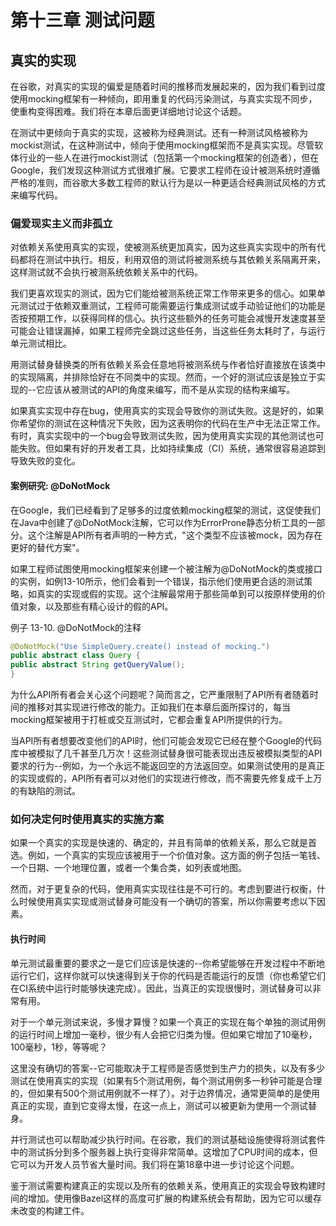 # 第十三章 测试问题

## 真实的实现

在谷歌，对真实的实现的偏爱是随着时间的推移而发展起来的，因为我们看到过度使用mocking框架有一种倾向，即用重复的代码污染测试，与真实实现不同步，使重构变得困难。我们将在本章后面更详细地讨论这个话题。

在测试中更倾向于真实的实现，这被称为经典测试。还有一种测试风格被称为mockist测试，在这种测试中，倾向于使用mocking框架而不是真实实现。尽管软体行业的一些人在进行mockist测试（包括第一个mocking框架的创造者），但在Google，我们发现这种测试方式很难扩展。它要求工程师在设计被测系统时遵循严格的准则，而谷歌大多数工程师的默认行为是以一种更适合经典测试风格的方式来编写代码。

### 偏爱现实主义而非孤立

对依赖关系使用真实的实现，使被测系统更加真实，因为这些真实实现中的所有代码都将在测试中执行。相反，利用双倍的测试将被测系统与其依赖关系隔离开来，这样测试就不会执行被测系统依赖关系中的代码。

我们更喜欢现实的测试，因为它们能给被测系统正常工作带来更多的信心。如果单元测试过于依赖双重测试，工程师可能需要运行集成测试或手动验证他们的功能是否按预期工作，以获得同样的信心。执行这些额外的任务可能会减慢开发速度甚至可能会让错误漏掉，如果工程师完全跳过这些任务，当这些任务太耗时了，与运行单元测试相比。

用测试替身替换类的所有依赖关系会任意地将被测系统与作者恰好直接放在该类中的实现隔离，并排除恰好在不同类中的实现。然而，一个好的测试应该是独立于实现的--它应该从被测试的API的角度来编写，而不是从实现的结构来编写。

如果真实实现中存在bug，使用真实的实现会导致你的测试失败。这是好的，如果你希望你的测试在这种情况下失败，因为这表明你的代码在生产中无法正常工作。有时，真实实现中的一个bug会导致测试失败，因为使用真实实现的其他测试也可能失败。但如果有好的开发者工具，比如持续集成（CI）系统，通常很容易追踪到导致失败的变化。

#### 案例研究: @DoNotMock

在Google，我们已经看到了足够多的过度依赖mocking框架的测试，这促使我们在Java中创建了@DoNotMock注解，它可以作为ErrorProne静态分析工具的一部分。这个注解是API所有者声明的一种方式，"这个类型不应该被mock，因为存在更好的替代方案"。

如果工程师试图使用mocking框架来创建一个被注解为@DoNotMock的类或接口的实例，如例13-10所示，他们会看到一个错误，指示他们使用更合适的测试策略，如真实的实现或假的实现。这个注解最常用于那些简单到可以按原样使用的价值对象，以及那些有精心设计的假的API。

例子 13-10. @DoNotMock的注释 

```java
@DoNotMock("Use SimpleQuery.create() instead of mocking.")
public abstract class Query {
public abstract String getQueryValue();
}
```

为什么API所有者会关心这个问题呢？简而言之，它严重限制了API所有者随着时间的推移对其实现进行修改的能力。正如我们在本章后面所探讨的，每当mocking框架被用于打桩或交互测试时，它都会重复API所提供的行为。

当API所有者想要改变他们的API时，他们可能会发现它已经在整个Google的代码库中被模拟了几千甚至几万次！这些测试替身很可能表现出违反被模拟类型的API要求的行为--例如，为一个永远不能返回空的方法返回空。如果测试使用的是真正的实现或假的，API所有者可以对他们的实现进行修改，而不需要先修复成千上万的有缺陷的测试。

### 如何决定何时使用真实的实施方案

如果一个真实的实现是快速的、确定的，并且有简单的依赖关系，那么它就是首选。例如，一个真实的实现应该被用于一个价值对象。这方面的例子包括一笔钱、一个日期、一个地理位置，或者一个集合类，如列表或地图。

然而，对于更复杂的代码，使用真实实现往往是不可行的。考虑到要进行权衡，什么时候使用真实实现或测试替身可能没有一个确切的答案，所以你需要考虑以下因素。

#### 执行时间

单元测试最重要的要求之一是它们应该是快速的--你希望能够在开发过程中不断地运行它们，这样你就可以快速得到关于你的代码是否能运行的反馈（你也希望它们在CI系统中运行时能够快速完成）。因此，当真正的实现很慢时，测试替身可以非常有用。

对于一个单元测试来说，多慢才算慢？如果一个真正的实现在每个单独的测试用例的运行时间上增加一毫秒，很少有人会把它归类为慢。但如果它增加了10毫秒，100毫秒，1秒，等等呢？

这里没有确切的答案--它可能取决于工程师是否感觉到生产力的损失，以及有多少测试在使用真实的实现（如果有5个测试用例，每个测试用例多一秒钟可能是合理的，但如果有500个测试用例就不一样了）。对于边界情况，通常更简单的是使用真正的实现，直到它变得太慢，在这一点上，测试可以被更新为使用一个测试替身。

并行测试也可以帮助减少执行时间。在谷歌，我们的测试基础设施使得将测试套件中的测试拆分到多个服务器上执行变得非常简单。这增加了CPU时间的成本，但它可以为开发人员节省大量时间。我们将在第18章中进一步讨论这个问题。

鉴于测试需要构建真正的实现以及所有的依赖关系，使用真正的实现会导致构建时间的增加。使用像Bazel这样的高度可扩展的构建系统会有帮助，因为它可以缓存未改变的构建工件。


